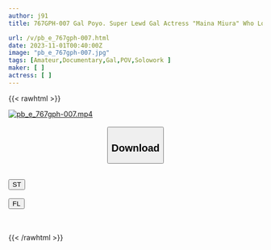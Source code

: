 ```yaml
---
author: j91
title: 767GPH-007 Gal Poyo. Super Lewd Gal Actress "Maina Miura" Who Loves Big Dicks Picks Up Amateur Men! A Large Amount Of Squirt Ejaculation With Serious Sex! !

url: /v/pb_e_767gph-007.html
date: 2023-11-01T00:40:00Z
image: "pb_e_767gph-007.jpg"
tags: [Amateur,Documentary,Gal,POV,Solowork ]
maker: [ ]
actress: [ ]
---
```



{{< rawhtml >}}

<div class="video" data-videoid="dL2Gj8LzdvtkKOX">
    <a href="javascript:;">
        <img src="https://my.j91.asia/v/pb_e_767gph-007.jpg" width="WIDTH" height="HEIGHT" alt="pb_e_767gph-007.mp4" loading="lazy">
    </a>
</div>

<script type="text/javascript" src="https://j91.asia/asset/on-demand-st.js"></script>

<br>
  <link rel="stylesheet" href="https://j91.asia/asset/bs5.css">
  
  <center>
  <button class="btn btn-primary" type="button" data-bs-toggle="collapse" data-bs-target=".multi-collapse" aria-expanded="false" aria-controls="multiCollapseExample1 multiCollapseExample2"><h2>Download</h2></button></center>
</p>
<div class="row">
  <div class="col">
    <div class="collapse multi-collapse" id="multiCollapseExample1">
      <div class="card card-body">
	      	      <br>
<div class="buttons">  
<a href="https://streamtape.to/v/dL2Gj8LzdvtkKOX"><button class="btn-hover color-3"><i class="fa fa-download"></i> ST</button></a></div>
    </div>
  </div>
</div>
  <div class="col">
    <div class="collapse multi-collapse" id="multiCollapseExample2">
      <div class="card card-body">
	      <br>
<div class="buttons">
    <a href="https://filelions.online/f/2tzho23cn0wi"><button class="btn-hover color-9"><i class="fa fa-download"></i> FL</button></a></div>
<br><br>
      </div>
    </div>
  </div>
</div>

{{< /rawhtml >}}
